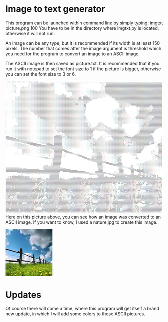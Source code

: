 # Image to text generator
This program can be launched within command line by simply typing: imgtxt picture.png 100
You have to be in the directory where imgtxt.py is located, otherwise it will not run.

An image can be any type, but it is recommended if its width is at least 150 pixels. The number that comes after the image argument is threshold which you need for the program to convert an image to an ASCII image.

The ASCII image is then saved as picture.txt. It is recommended that if you run it with notepad to set the font size to 1 if the picture is bigger, otherwise you can set the font size to 3 or 6.

![Alt Text](https://raw.githubusercontent.com/AnaZ083c/Image-to-text-generator/master/git-screenshot.PNG "This is how a converted image looks like")
Here on this picture above, you can see how an image was converted to an ASCII image. If you want to know, I used a nature.jpg to create this image.

![Alt Text](https://github.com/AnaZ083c/Image-to-text-generator/blob/master/nature.jpg "The picture I used - nature.jpg")

# Updates
Of course there will come a time, where this program will get itself a brand new update, in which I will add some colors to those ASCII pictures.
